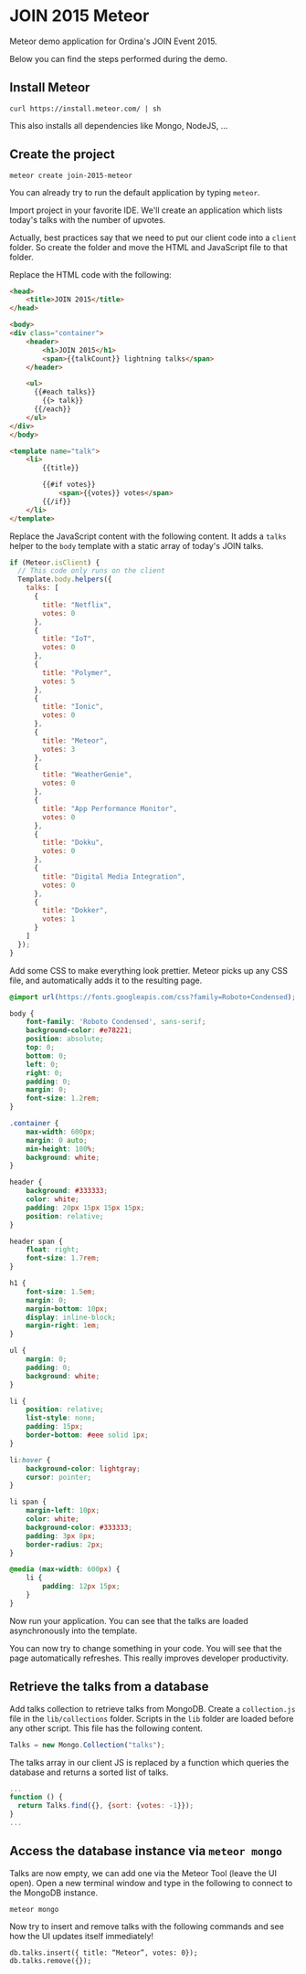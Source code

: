 # JOIN 2015 Meteor
Meteor demo application for Ordina's JOIN Event 2015.

Below you can find the steps performed during the demo.

## Install Meteor

```
curl https://install.meteor.com/ | sh
```

This also installs all dependencies like Mongo, NodeJS, ...

## Create the project

```
meteor create join-2015-meteor
```

You can already try to run the default application by typing ```meteor```.

Import project in your favorite IDE. We'll create an application which lists today's talks with the number of upvotes.

Actually, best practices say that we need to put our client code into a ```client``` folder. So create the folder and move the HTML and JavaScript file to that folder.

Replace the HTML code with the following:

```html
<head>
    <title>JOIN 2015</title>
</head>

<body>
<div class="container">
    <header>
        <h1>JOIN 2015</h1>
        <span>{{talkCount}} lightning talks</span>
    </header>

    <ul>
      {{#each talks}}
        {{> talk}}
      {{/each}}
    </ul>
</div>
</body>

<template name="talk">
    <li>
        {{title}}

        {{#if votes}}
            <span>{{votes}} votes</span>
        {{/if}}
    </li>
</template>
```
Replace the JavaScript content with the following content. It adds a ```talks``` helper to the ```body``` template with a static array of today's JOIN talks.

```javascript
if (Meteor.isClient) {
  // This code only runs on the client
  Template.body.helpers({
    talks: [
      {
        title: "Netflix",
        votes: 0
      },
      {
        title: "IoT",
        votes: 0
      },
      {
        title: "Polymer",
        votes: 5
      },
      {
        title: "Ionic",
        votes: 0
      },
      {
        title: "Meteor",
        votes: 3
      },
      {
        title: "WeatherGenie",
        votes: 0
      },
      {
        title: "App Performance Monitor",
        votes: 0
      },
      {
        title: "Dokku",
        votes: 0
      },
      {
        title: "Digital Media Integration",
        votes: 0
      },
      {
        title: "Dokker",
        votes: 1
      }
    ]
  });
}
```

Add some CSS to make everything look prettier. Meteor picks up any CSS file, and automatically adds it to the resulting page.

```css
@import url(https://fonts.googleapis.com/css?family=Roboto+Condensed);

body {
    font-family: 'Roboto Condensed', sans-serif;
    background-color: #e78221;
    position: absolute;
    top: 0;
    bottom: 0;
    left: 0;
    right: 0;
    padding: 0;
    margin: 0;
    font-size: 1.2rem;
}

.container {
    max-width: 600px;
    margin: 0 auto;
    min-height: 100%;
    background: white;
}

header {
    background: #333333;
    color: white;
    padding: 20px 15px 15px 15px;
    position: relative;
}

header span {
    float: right;
    font-size: 1.7rem;
}

h1 {
    font-size: 1.5em;
    margin: 0;
    margin-bottom: 10px;
    display: inline-block;
    margin-right: 1em;
}

ul {
    margin: 0;
    padding: 0;
    background: white;
}

li {
    position: relative;
    list-style: none;
    padding: 15px;
    border-bottom: #eee solid 1px;
}

li:hover {
    background-color: lightgray;
    cursor: pointer;
}

li span {
    margin-left: 10px;
    color: white;
    background-color: #333333;
    padding: 3px 8px;
    border-radius: 2px;
}

@media (max-width: 600px) {
    li {
        padding: 12px 15px;
    }
}
```

Now run your application. You can see that the talks are loaded asynchronously into the template.

You can now try to change something in your code. You will see that the page automatically refreshes. This really improves developer productivity.

## Retrieve the talks from a database

Add talks collection to retrieve talks from MongoDB. Create a ```collection.js``` file in the ```lib/collections``` folder. Scripts in the ```lib``` folder are loaded before any other script. This file has the following content.

```javascript
Talks = new Mongo.Collection("talks");
```

The talks array in our client JS is replaced by a function which queries the database and returns a sorted list of talks.

```javascript
...
function () {
  return Talks.find({}, {sort: {votes: -1}});
}
...
```

## Access the database instance via ```meteor mongo```

Talks are now empty, we can add one via the Meteor Tool (leave the UI open). Open a new terminal window and type in the following to connect to the MongoDB instance.

```
meteor mongo
```

Now try to insert and remove talks with the following commands and see how the UI updates itself immediately!

```
db.talks.insert({ title: “Meteor”, votes: 0});
db.talks.remove({});
```
